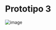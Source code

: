 # Prototipo 3
![image](https://github.com/user-attachments/assets/07b31bb5-7715-4a75-b661-a53299e89d78)

